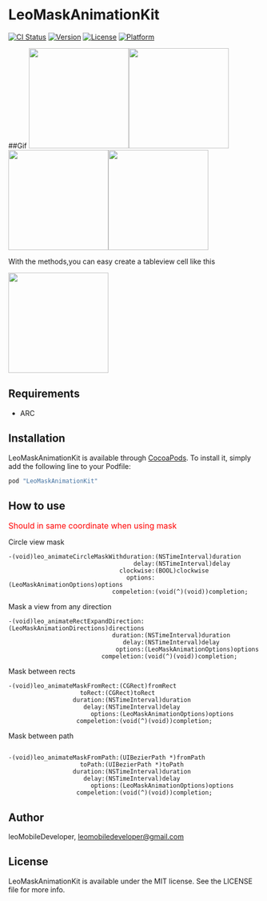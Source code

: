 # LeoMaskAnimationKit

[![CI Status](http://img.shields.io/travis/leoMobileDeveloper/LeoMaskAnimationKit.svg?style=flat)](https://travis-ci.org/leoMobileDeveloper/LeoMaskAnimationKit)
[![Version](https://img.shields.io/cocoapods/v/LeoMaskAnimationKit.svg?style=flat)](http://cocoapods.org/pods/LeoMaskAnimationKit)
[![License](https://img.shields.io/cocoapods/l/LeoMaskAnimationKit.svg?style=flat)](http://cocoapods.org/pods/LeoMaskAnimationKit)
[![Platform](https://img.shields.io/cocoapods/p/LeoMaskAnimationKit.svg?style=flat)](http://cocoapods.org/pods/LeoMaskAnimationKit)

##Gif
 <img src="https://raw.github.com/LeoMobileDeveloper/LeoMaskAnimationKit/master/ScreenShots/gif1.gif" width="200" /><img src="https://raw.github.com/LeoMobileDeveloper/LeoMaskAnimationKit/master/ScreenShots/gif2.gif" width="200" /><img src="https://raw.github.com/LeoMobileDeveloper/LeoMaskAnimationKit/master/ScreenShots/gif3.gif" width="200" /><img src="https://raw.github.com/LeoMobileDeveloper/LeoMaskAnimationKit/master/ScreenShots/gif4.gif" width="200" />

With the methods,you can easy create a tableview cell like this

<img src="https://raw.github.com/LeoMobileDeveloper/LeoMaskAnimationKit/master/ScreenShots/gif5.gif" width="200" />

## Requirements

- ARC

## Installation

LeoMaskAnimationKit is available through [CocoaPods](http://cocoapods.org). To install
it, simply add the following line to your Podfile:

```ruby
pod "LeoMaskAnimationKit"
```
## How to use

<font color="red" size="3">Should in same coordinate when using mask</font>

Circle view mask

```
-(void)leo_animateCircleMaskWithduration:(NSTimeInterval)duration
                                   delay:(NSTimeInterval)delay
                               clockwise:(BOOL)clockwise
                                 options:(LeoMaskAnimationOptions)options
                             compeletion:(void(^)(void))completion;
```
Mask a view from any direction


```
-(void)leo_animateRectExpandDirection:(LeoMaskAnimationDirections)directions
                             duration:(NSTimeInterval)duration
                                delay:(NSTimeInterval)delay
                              options:(LeoMaskAnimationOptions)options
                          compeletion:(void(^)(void))completion;
```

Mask between rects

```
-(void)leo_animateMaskFromRect:(CGRect)fromRect
                    toRect:(CGRect)toRect
                  duration:(NSTimeInterval)duration
                     delay:(NSTimeInterval)delay
                       options:(LeoMaskAnimationOptions)options
                   compeletion:(void(^)(void))completion;
```

Mask between path

```

-(void)leo_animateMaskFromPath:(UIBezierPath *)fromPath
                    toPath:(UIBezierPath *)toPath
                  duration:(NSTimeInterval)duration
                     delay:(NSTimeInterval)delay
                       options:(LeoMaskAnimationOptions)options
                   compeletion:(void(^)(void))completion;
```


## Author

leoMobileDeveloper, leomobiledeveloper@gmail.com

## License

LeoMaskAnimationKit is available under the MIT license. See the LICENSE file for more info.
